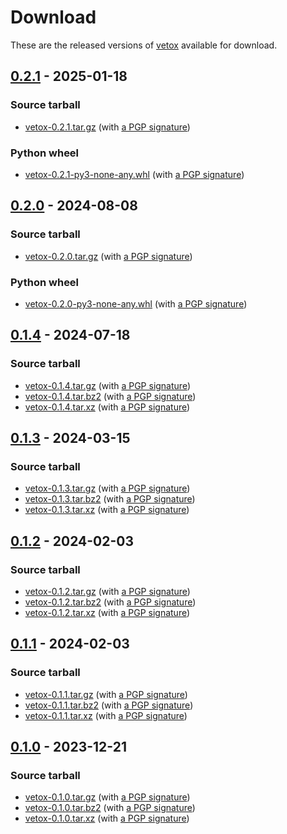 <!--
SPDX-FileCopyrightText: Peter Pentchev <roam@ringlet.net>
SPDX-License-Identifier: BSD-2-Clause
-->

# Download

These are the released versions of [vetox](index.md) available for download.

## [0.2.1] - 2025-01-18

### Source tarball

- [vetox-0.2.1.tar.gz](https://devel.ringlet.net/files/devel/vetox/vetox-0.2.1.tar.gz)
  (with [a PGP signature](https://devel.ringlet.net/files/devel/vetox/vetox-0.2.1.tar.gz.asc))

### Python wheel

- [vetox-0.2.1-py3-none-any.whl](https://devel.ringlet.net/files/devel/vetox/vetox-0.2.1-py3-none-any.whl)
  (with [a PGP signature](https://devel.ringlet.net/files/devel/vetox/vetox-0.2.1-py3-none-any.whl.asc))

## [0.2.0] - 2024-08-08

### Source tarball

- [vetox-0.2.0.tar.gz](https://devel.ringlet.net/files/devel/vetox/vetox-0.2.0.tar.gz)
  (with [a PGP signature](https://devel.ringlet.net/files/devel/vetox/vetox-0.2.0.tar.gz.asc))

### Python wheel

- [vetox-0.2.0-py3-none-any.whl](https://devel.ringlet.net/files/devel/vetox/vetox-0.2.0-py3-none-any.whl)
  (with [a PGP signature](https://devel.ringlet.net/files/devel/vetox/vetox-0.2.0-py3-none-any.whl.asc))

## [0.1.4] - 2024-07-18

### Source tarball

- [vetox-0.1.4.tar.gz](https://devel.ringlet.net/files/devel/vetox/vetox-0.1.4.tar.gz)
  (with [a PGP signature](https://devel.ringlet.net/files/devel/vetox/vetox-0.1.4.tar.gz.asc))
- [vetox-0.1.4.tar.bz2](https://devel.ringlet.net/files/devel/vetox/vetox-0.1.4.tar.bz2)
  (with [a PGP signature](https://devel.ringlet.net/files/devel/vetox/vetox-0.1.4.tar.bz2.asc))
- [vetox-0.1.4.tar.xz](https://devel.ringlet.net/files/devel/vetox/vetox-0.1.4.tar.xz)
  (with [a PGP signature](https://devel.ringlet.net/files/devel/vetox/vetox-0.1.4.tar.xz.asc))

## [0.1.3] - 2024-03-15

### Source tarball

- [vetox-0.1.3.tar.gz](https://devel.ringlet.net/files/devel/vetox/vetox-0.1.3.tar.gz)
  (with [a PGP signature](https://devel.ringlet.net/files/devel/vetox/vetox-0.1.3.tar.gz.asc))
- [vetox-0.1.3.tar.bz2](https://devel.ringlet.net/files/devel/vetox/vetox-0.1.3.tar.bz2)
  (with [a PGP signature](https://devel.ringlet.net/files/devel/vetox/vetox-0.1.3.tar.bz2.asc))
- [vetox-0.1.3.tar.xz](https://devel.ringlet.net/files/devel/vetox/vetox-0.1.3.tar.xz)
  (with [a PGP signature](https://devel.ringlet.net/files/devel/vetox/vetox-0.1.3.tar.xz.asc))

## [0.1.2] - 2024-02-03

### Source tarball

- [vetox-0.1.2.tar.gz](https://devel.ringlet.net/files/devel/vetox/vetox-0.1.2.tar.gz)
  (with [a PGP signature](https://devel.ringlet.net/files/devel/vetox/vetox-0.1.2.tar.gz.asc))
- [vetox-0.1.2.tar.bz2](https://devel.ringlet.net/files/devel/vetox/vetox-0.1.2.tar.bz2)
  (with [a PGP signature](https://devel.ringlet.net/files/devel/vetox/vetox-0.1.2.tar.bz2.asc))
- [vetox-0.1.2.tar.xz](https://devel.ringlet.net/files/devel/vetox/vetox-0.1.2.tar.xz)
  (with [a PGP signature](https://devel.ringlet.net/files/devel/vetox/vetox-0.1.2.tar.xz.asc))

## [0.1.1] - 2024-02-03

### Source tarball

- [vetox-0.1.1.tar.gz](https://devel.ringlet.net/files/devel/vetox/vetox-0.1.1.tar.gz)
  (with [a PGP signature](https://devel.ringlet.net/files/devel/vetox/vetox-0.1.1.tar.gz.asc))
- [vetox-0.1.1.tar.bz2](https://devel.ringlet.net/files/devel/vetox/vetox-0.1.1.tar.bz2)
  (with [a PGP signature](https://devel.ringlet.net/files/devel/vetox/vetox-0.1.1.tar.bz2.asc))
- [vetox-0.1.1.tar.xz](https://devel.ringlet.net/files/devel/vetox/vetox-0.1.1.tar.xz)
  (with [a PGP signature](https://devel.ringlet.net/files/devel/vetox/vetox-0.1.1.tar.xz.asc))

## [0.1.0] - 2023-12-21

### Source tarball

- [vetox-0.1.0.tar.gz](https://devel.ringlet.net/files/devel/vetox/vetox-0.1.0.tar.gz)
  (with [a PGP signature](https://devel.ringlet.net/files/devel/vetox/vetox-0.1.0.tar.gz.asc))
- [vetox-0.1.0.tar.bz2](https://devel.ringlet.net/files/devel/vetox/vetox-0.1.0.tar.bz2)
  (with [a PGP signature](https://devel.ringlet.net/files/devel/vetox/vetox-0.1.0.tar.bz2.asc))
- [vetox-0.1.0.tar.xz](https://devel.ringlet.net/files/devel/vetox/vetox-0.1.0.tar.xz)
  (with [a PGP signature](https://devel.ringlet.net/files/devel/vetox/vetox-0.1.0.tar.xz.asc))

[0.2.1]: https://gitlab.com/ppentchev/vetox/-/tags/release%2F0.2.1
[0.2.0]: https://gitlab.com/ppentchev/vetox/-/tags/release%2F0.2.0
[0.1.4]: https://gitlab.com/ppentchev/vetox/-/tags/release%2F0.1.4
[0.1.3]: https://gitlab.com/ppentchev/vetox/-/tags/release%2F0.1.3
[0.1.2]: https://gitlab.com/ppentchev/vetox/-/tags/release%2F0.1.2
[0.1.1]: https://gitlab.com/ppentchev/vetox/-/tags/release%2F0.1.1
[0.1.0]: https://gitlab.com/ppentchev/vetox/-/tags/release%2F0.1.0
